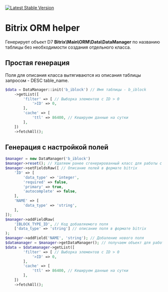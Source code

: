 [![Latest Stable Version](https://poser.pugx.org/alex19pov31/bitrix-orm-helper/v/stable)](https://packagist.org/packages/alex19pov31/bitrix-orm-helper)

# Bitrix ORM helper

Генерирует объект D7 **Bitrix\Main\ORM\Data\DataManager** по названию таблицы без необходимости создания отдельного класса.

## Простая генерация

Поля для описания класса вытягиваются из описания таблицы запросом - DESC table_name.

```php
$data = DataManager::init('b_iblock') // Имя таблицы - b_iblock
    ->getList([
        'filter' => [ // Выборка элементов с ID > 0
            '>ID' => 0,
        ],
        'cache' => [
            'ttl' => 86400, // Кешируем данные на сутки
        ],
    ])
    ->fetchAll(); 
```

## Генерация с настройкой полей

```php
$manager = new DataManager('b_iblock')
$manager->reset(); // Удаляем ранее сгенерированный класс для работы с данными
$manager->setFieldsRaw([ // Описание полей в формате bitrix
	'ID' => [
		'data_type' => 'integer',
        'required' => false,
        'primary' => true,
        'autocomplete' => false,
	],
	'NAME' => [
		'data_type' => 'string',
	],
]);
$manager->addFieldRaw(
    'IBLOCK_TYPE_ID', // Код добавляемого поля
    ['data_type' => 'string'] // описание поля в формате bitrix
);
$manager->addField('NAME', 'string'); // Добаление нового поля
$datamanager = $manager->getDataManager(); // получаем объект для работы с данными
$data = $datamanager->getList([
        'filter' => [ // Выборка элементов с ID > 0
            '>ID' => 0,
        ],
        'cache' => [
            'ttl' => 86400, // Кешируем данные на сутки
        ],
    ])
    ->fetchAll();
```